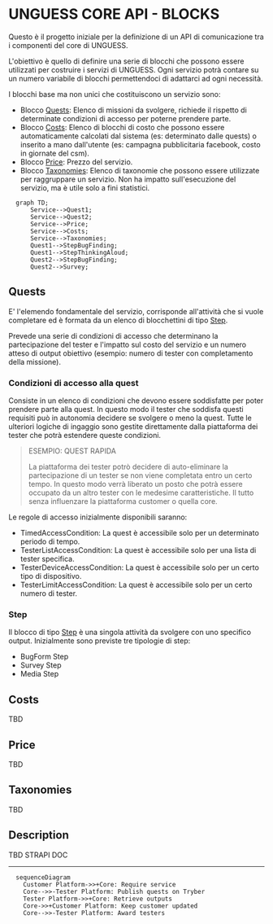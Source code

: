 # UNGUESS CORE API - BLOCKS

Questo è il progetto iniziale per la definizione di un API di comunicazione tra i componenti del core di UNGUESS.

L'obiettivo è quello di definire una serie di blocchi che possono essere utilizzati per costruire i servizi di UNGUESS. Ogni servizio potrà contare su un numero variabile di blocchi permettendoci di adattarci ad ogni necessità.

I blocchi base ma non unici che costituiscono un servizio sono:

- Blocco [Quests](#quests): Elenco di missioni da svolgere, richiede il rispetto di determinate condizioni di accesso per poterne prendere parte.
- Blocco [Costs](#costs): Elenco di blocchi di costo che possono essere automaticamente calcolati dal sistema (es: determinato dalle quests) o inserito a mano dall'utente (es: campagna pubblicitaria facebook, costo in giornate del csm).
- Blocco [Price](#price): Prezzo del servizio.
- Blocco [Taxonomies](#taxonomies): Elenco di taxonomie che possono essere utilizzate per raggruppare un servizio. Non ha impatto sull'esecuzione del servizio, ma è utile solo a fini statistici.

```mermaid
  graph TD;
      Service-->Quest1;
      Service-->Quest2;
      Service-->Price;
      Service-->Costs;
      Service-->Taxonomies;
      Quest1-->StepBugFinding;
      Quest1-->StepThinkingAloud;
      Quest2-->StepBugFinding;
      Quest2-->Survey;

```

## Quests
E' l'elemendo fondamentale del servizio, corrisponde all'attività che si vuole completare ed è formata da un elenco di blocchettini di tipo [Step](#step). 

Prevede una serie di condizioni di accesso che determinano la partecipazione del tester e l'impatto sul costo del servizio e un numero atteso di output obiettivo (esempio: numero di tester con completamento della missione).

### Condizioni di accesso alla quest
Consiste in un elenco di condizioni che devono essere soddisfatte per poter prendere parte alla quest. In questo modo il tester che soddisfa questi requisiti può in autonomia decidere se svolgere o meno la quest. Tutte le ulteriori logiche di ingaggio sono gestite direttamente dalla piattaforma dei tester che potrà estendere queste condizioni.

> ESEMPIO: QUEST RAPIDA
> 
> La piattaforma dei tester potrò decidere di auto-eliminare la partecipazione di un tester se non viene completata entro un certo tempo. In questo modo verrà liberato un posto che potrà essere occupato da un altro tester con le medesime caratteristiche. Il tutto senza influenzare la piattaforma customer o quella core.


Le regole di accesso inizialmente disponibili saranno:
- TimedAccessCondition: La quest è accessibile solo per un determinato periodo di tempo.
- TesterListAccessCondition: La quest è accessibile solo per una lista di tester specifica.
- TesterDeviceAccessCondition: La quest è accessibile solo per un certo tipo di dispositivo.
- TesterLimitAccessCondition: La quest è accessibile solo per un certo numero di tester.

### Step
Il blocco di tipo [Step](#step) è una singola attività da svolgere con uno specifico output. Inizialmente sono previste tre tipologie di step:
- BugForm Step
- Survey Step
- Media Step


## Costs
TBD

## Price
TBD

## Taxonomies
TBD

## Description
TBD STRAPI DOC


---

```mermaid
  sequenceDiagram
    Customer Platform->>+Core: Require service
    Core-->>-Tester Platform: Publish quests on Tryber
    Tester Platform->>+Core: Retrieve outputs
    Core->>+Customer Platform: Keep customer updated
    Core-->>-Tester Platform: Award testers
```
